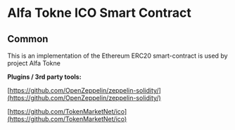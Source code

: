 # Alfa Tokne ICO Smart Contract

## Common

This is an implementation of the Ethereum ERC20 smart-contract is used by project Alfa Tokne

<b>Plugins / 3rd party tools:</b>

[https://github.com/OpenZeppelin/zeppelin-solidity/](https://github.com/OpenZeppelin/zeppelin-solidity/)

[https://github.com/TokenMarketNet/ico](https://github.com/TokenMarketNet/ico)